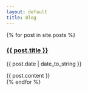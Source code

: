 ```yaml
---
layout: default
title: Blog
---
```


<section class="posts">
  {% for post in site.posts %}
  <article class="post">
    <h1 class="post-title">
      <a href="{{ post.url }}">
        {{ post.title }}
      </a>
    </h1>
    <p class="post-date">{{ post.date | date_to_string }}</p>
    {{ post.content }}
  </article>
  {% endfor %}
</section>